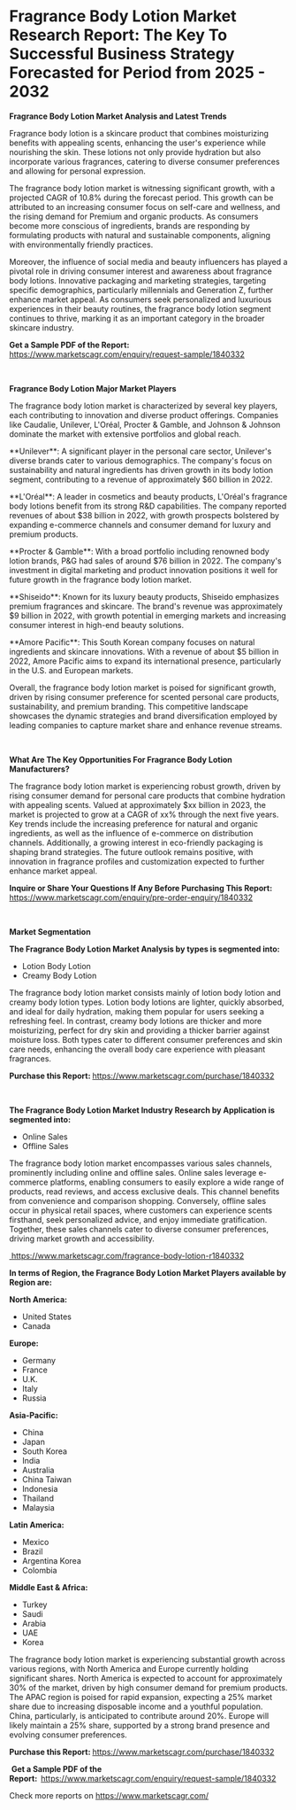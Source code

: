 <p><h1>Fragrance Body Lotion Market Research Report: The Key To Successful Business Strategy Forecasted for Period from 2025 - 2032</h1></p><p><strong>Fragrance Body Lotion Market Analysis and Latest Trends</strong></p>
<p><p>Fragrance body lotion is a skincare product that combines moisturizing benefits with appealing scents, enhancing the user's experience while nourishing the skin. These lotions not only provide hydration but also incorporate various fragrances, catering to diverse consumer preferences and allowing for personal expression. </p><p>The fragrance body lotion market is witnessing significant growth, with a projected CAGR of 10.8% during the forecast period. This growth can be attributed to an increasing consumer focus on self-care and wellness, and the rising demand for Premium and organic products. As consumers become more conscious of ingredients, brands are responding by formulating products with natural and sustainable components, aligning with environmentally friendly practices. </p><p>Moreover, the influence of social media and beauty influencers has played a pivotal role in driving consumer interest and awareness about fragrance body lotions. Innovative packaging and marketing strategies, targeting specific demographics, particularly millennials and Generation Z, further enhance market appeal. As consumers seek personalized and luxurious experiences in their beauty routines, the fragrance body lotion segment continues to thrive, marking it as an important category in the broader skincare industry.</p></p>
<p><strong>Get a Sample PDF of the Report:&nbsp;</strong> <a href="https://www.marketscagr.com/enquiry/request-sample/1840332?utm_campaign=2208&utm_medium=2&utm_source=Github&utm_content=ia&utm_term=09022025&utm_id=fragrance-body-lotion">https://www.marketscagr.com/enquiry/request-sample/1840332</a></p>
<p>&nbsp;</p>
<p><strong>Fragrance Body Lotion Major Market Players</strong></p>
<p><p>The fragrance body lotion market is characterized by several key players, each contributing to innovation and diverse product offerings. Companies like Caudalie, Unilever, L'Oréal, Procter & Gamble, and Johnson & Johnson dominate the market with extensive portfolios and global reach.</p><p>**Unilever**: A significant player in the personal care sector, Unilever's diverse brands cater to various demographics. The company's focus on sustainability and natural ingredients has driven growth in its body lotion segment, contributing to a revenue of approximately $60 billion in 2022.</p><p>**L'Oréal**: A leader in cosmetics and beauty products, L'Oréal's fragrance body lotions benefit from its strong R&D capabilities. The company reported revenues of about $38 billion in 2022, with growth prospects bolstered by expanding e-commerce channels and consumer demand for luxury and premium products.</p><p>**Procter & Gamble**: With a broad portfolio including renowned body lotion brands, P&G had sales of around $76 billion in 2022. The company's investment in digital marketing and product innovation positions it well for future growth in the fragrance body lotion market.</p><p>**Shiseido**: Known for its luxury beauty products, Shiseido emphasizes premium fragrances and skincare. The brand's revenue was approximately $9 billion in 2022, with growth potential in emerging markets and increasing consumer interest in high-end beauty solutions.</p><p>**Amore Pacific**: This South Korean company focuses on natural ingredients and skincare innovations. With a revenue of about $5 billion in 2022, Amore Pacific aims to expand its international presence, particularly in the U.S. and European markets.</p><p>Overall, the fragrance body lotion market is poised for significant growth, driven by rising consumer preference for scented personal care products, sustainability, and premium branding. This competitive landscape showcases the dynamic strategies and brand diversification employed by leading companies to capture market share and enhance revenue streams.</p></p>
<p>&nbsp;</p>
<p><strong>What Are The Key Opportunities For Fragrance Body Lotion Manufacturers?</strong></p>
<p><p>The fragrance body lotion market is experiencing robust growth, driven by rising consumer demand for personal care products that combine hydration with appealing scents. Valued at approximately $xx billion in 2023, the market is projected to grow at a CAGR of xx% through the next five years. Key trends include the increasing preference for natural and organic ingredients, as well as the influence of e-commerce on distribution channels. Additionally, a growing interest in eco-friendly packaging is shaping brand strategies. The future outlook remains positive, with innovation in fragrance profiles and customization expected to further enhance market appeal.</p></p>
<p><strong>Inquire or Share Your Questions If Any Before Purchasing This Report:</strong> <a href="https://www.marketscagr.com/enquiry/pre-order-enquiry/1840332?utm_campaign=2208&utm_medium=2&utm_source=Github&utm_content=ia&utm_term=09022025&utm_id=fragrance-body-lotion">https://www.marketscagr.com/enquiry/pre-order-enquiry/1840332</a></p>
<p>&nbsp;</p>
<p><strong>Market Segmentation</strong></p>
<p><strong>The Fragrance Body Lotion Market Analysis by types is segmented into:</strong></p>
<p><ul><li>Lotion Body Lotion</li><li>Creamy Body Lotion</li></ul></p>
<p><p>The fragrance body lotion market consists mainly of lotion body lotion and creamy body lotion types. Lotion body lotions are lighter, quickly absorbed, and ideal for daily hydration, making them popular for users seeking a refreshing feel. In contrast, creamy body lotions are thicker and more moisturizing, perfect for dry skin and providing a thicker barrier against moisture loss. Both types cater to different consumer preferences and skin care needs, enhancing the overall body care experience with pleasant fragrances.</p></p>
<p><strong>Purchase this Report:&nbsp;</strong><a href="https://www.marketscagr.com/purchase/1840332?utm_campaign=2208&utm_medium=2&utm_source=Github&utm_content=ia&utm_term=09022025&utm_id=fragrance-body-lotion">https://www.marketscagr.com/purchase/1840332</a></p>
<p>&nbsp;</p>
<p><strong>The Fragrance Body Lotion Market Industry Research by Application is segmented into:</strong></p>
<p><ul><li>Online Sales</li><li>Offline Sales</li></ul></p>
<p><p>The fragrance body lotion market encompasses various sales channels, prominently including online and offline sales. Online sales leverage e-commerce platforms, enabling consumers to easily explore a wide range of products, read reviews, and access exclusive deals. This channel benefits from convenience and comparison shopping. Conversely, offline sales occur in physical retail spaces, where customers can experience scents firsthand, seek personalized advice, and enjoy immediate gratification. Together, these sales channels cater to diverse consumer preferences, driving market growth and accessibility.</p></p>
<p><a href="https://www.marketscagr.com/fragrance-body-lotion-r1840332?utm_campaign=2208&utm_medium=2&utm_source=Github&utm_content=ia&utm_term=09022025&utm_id=fragrance-body-lotion">&nbsp;https://www.marketscagr.com/fragrance-body-lotion-r1840332</a></p>
<p><strong>In terms of Region, the Fragrance Body Lotion Market Players available by Region are:</strong></p>
<p>
    <p> <strong> North America: </strong>
        <ul>
            <li>United States</li>
            <li>Canada</li>
        </ul>
        </p> 
    <p> <strong> Europe: </strong>
        <ul>
            <li>Germany</li>
            <li>France</li>
            <li>U.K.</li>
            <li>Italy</li>
            <li>Russia</li>
        </ul>
        </p> 
    <p> <strong> Asia-Pacific: </strong>
        <ul>
            <li>China</li>
            <li>Japan</li>
            <li>South Korea</li>
            <li>India</li>
            <li>Australia</li>
            <li>China Taiwan</li>
            <li>Indonesia</li>
            <li>Thailand</li>
            <li>Malaysia</li>
        </ul>
        </p> 
    <p> <strong> Latin America: </strong>
        <ul>
            <li>Mexico</li>
            <li>Brazil</li>
            <li>Argentina Korea</li>
            <li>Colombia</li>
        </ul>
        </p> 
    <p> <strong> Middle East & Africa: </strong>
        <ul>
            <li>Turkey</li>
            <li>Saudi</li>
            <li>Arabia</li>
            <li>UAE</li>
            <li>Korea</li>
        </ul>
    </p>
    </p>
<p><p>The fragrance body lotion market is experiencing substantial growth across various regions, with North America and Europe currently holding significant shares. North America is expected to account for approximately 30% of the market, driven by high consumer demand for premium products. The APAC region is poised for rapid expansion, expecting a 25% market share due to increasing disposable income and a youthful population. China, particularly, is anticipated to contribute around 20%. Europe will likely maintain a 25% share, supported by a strong brand presence and evolving consumer preferences.</p></p>
<p><strong>Purchase this Report: </strong><a href="https://www.marketscagr.com/purchase/1840332?utm_campaign=2208&utm_medium=2&utm_source=Github&utm_content=ia&utm_term=09022025&utm_id=fragrance-body-lotion">https://www.marketscagr.com/purchase/1840332</a></p>
<p>&nbsp;<strong>Get a Sample PDF of the Report:&nbsp;&nbsp;</strong><a href="https://www.marketscagr.com/enquiry/request-sample/1840332?utm_campaign=2208&utm_medium=2&utm_source=Github&utm_content=ia&utm_term=09022025&utm_id=fragrance-body-lotion">https://www.marketscagr.com/enquiry/request-sample/1840332</a></p>
<p><strong></strong></p>
<p>Check more reports on <a href="https://www.marketscagr.com/?utm_campaign=2208&utm_medium=2&utm_source=Github&utm_content=ia&utm_term=09022025&utm_id=fragrance-body-lotion">https://www.marketscagr.com/</a></p>